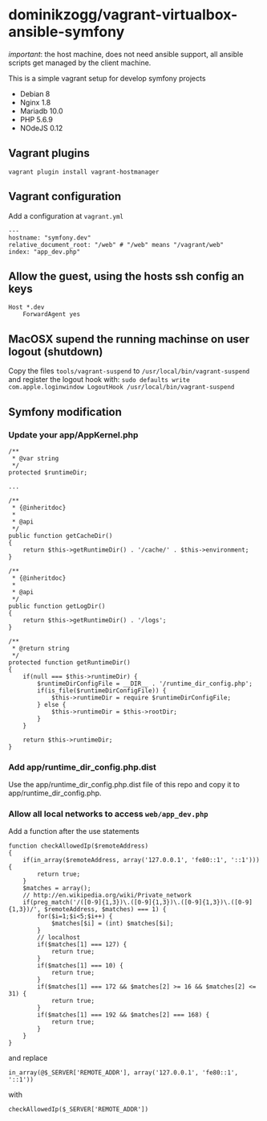 # dominikzogg/vagrant-virtualbox-ansible-symfony

*important*: the host machine, does not need ansible support, all ansible scripts get managed by the client machine.

This is a simple vagrant setup for develop symfony projects

 * Debian 8
 * Nginx 1.8
 * Mariadb 10.0
 * PHP 5.6.9
 * NOdeJS 0.12

## Vagrant plugins

```{.sh}
vagrant plugin install vagrant-hostmanager
```

## Vagrant configuration

Add a configuration at `vagrant.yml`

```{.yaml}
---
hostname: "symfony.dev"
relative_document_root: "/web" # "/web" means "/vagrant/web"
index: "app_dev.php"
```

## Allow the guest, using the hosts ssh config an keys

```
Host *.dev
    ForwardAgent yes
```

## MacOSX supend the running machinse on user logout (shutdown)

Copy the files `tools/vagrant-suspend` to `/usr/local/bin/vagrant-suspend` and register the logout hook with:
`sudo defaults write com.apple.loginwindow LogoutHook /usr/local/bin/vagrant-suspend`

## Symfony modification

### Update your app/AppKernel.php

```{.php}
/**
 * @var string
 */
protected $runtimeDir;

...

/**
 * {@inheritdoc}
 *
 * @api
 */
public function getCacheDir()
{
    return $this->getRuntimeDir() . '/cache/' . $this->environment;
}

/**
 * {@inheritdoc}
 *
 * @api
 */
public function getLogDir()
{
    return $this->getRuntimeDir() . '/logs';
}

/**
 * @return string
 */
protected function getRuntimeDir()
{
    if(null === $this->runtimeDir) {
        $runtimeDirConfigFile = __DIR__ . '/runtime_dir_config.php';
        if(is_file($runtimeDirConfigFile)) {
            $this->runtimeDir = require $runtimeDirConfigFile;
        } else {
            $this->runtimeDir = $this->rootDir;
        }
    }

    return $this->runtimeDir;
}
```

### Add app/runtime_dir_config.php.dist

Use the app/runtime_dir_config.php.dist file of this repo and copy it to app/runtime_dir_config.php.

### Allow all local networks to access `web/app_dev.php`

Add a function after the use statements

```{.php}
function checkAllowedIp($remoteAddress)
{
    if(in_array($remoteAddress, array('127.0.0.1', 'fe80::1', '::1'))) {
        return true;
    }
    $matches = array();
    // http://en.wikipedia.org/wiki/Private_network
    if(preg_match('/([0-9]{1,3})\.([0-9]{1,3})\.([0-9]{1,3})\.([0-9]{1,3})/', $remoteAddress, $matches) === 1) {
        for($i=1;$i<5;$i++) {
            $matches[$i] = (int) $matches[$i];
        }
        // localhost
        if($matches[1] === 127) {
            return true;
        }
        if($matches[1] === 10) {
            return true;
        }
        if($matches[1] === 172 && $matches[2] >= 16 && $matches[2] <= 31) {
            return true;
        }
        if($matches[1] === 192 && $matches[2] === 168) {
            return true;
        }
    }
}
```

and replace

```{.php}
in_array(@$_SERVER['REMOTE_ADDR'], array('127.0.0.1', 'fe80::1', '::1'))
```

with

```{.php}
checkAllowedIp($_SERVER['REMOTE_ADDR'])
```